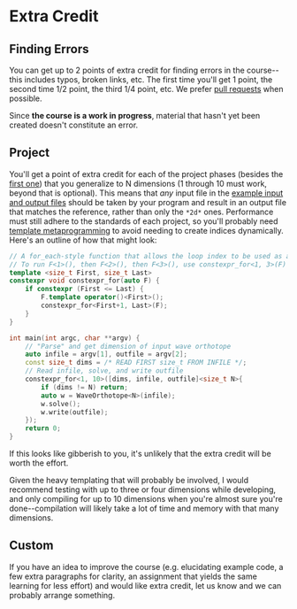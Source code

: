 ---
---

# Extra Credit

## Finding Errors

You can get up to 2 points of extra credit for finding errors in the course--this includes typos, broken links, etc. The first time you'll get 1 point, the second time 1/2 point, the third 1/4 point, etc. We prefer [pull requests](https://github.com/BYUHPC/sci-comp-course/compare) when possible.

Since **the course is a work in progress**, material that hasn't yet been created doesn't constitute an error.



## Project

You'll get a point of extra credit for each of the project phases (besides the [first one](../project/phase1.md)) that you generalize to N dimensions (1 through 10 must work, beyond that is optional). This means that *any* input file in the [example input and output files](https://rc.byu.edu/course/wavefiles.tar.gz) should be taken by your program and result in an output file that matches the reference, rather than only the `*2d*` ones. Performance must still adhere to the standards of each project, so you'll probably need [template metaprogramming](../resources.md#typical-knowledge-gaps) to avoid needing to create indices dynamically. Here's an outline of how that might look:

```c++
// A for_each-style function that allows the loop index to be used as a template parameter for the supplied function
// To run F<1>(), then F<2>(), then F<3>(), use constexpr_for<1, 3>(F)
template <size_t First, size_t Last>
constexpr void constexpr_for(auto F) {
    if constexpr (First <= Last) {
        F.template operator()<First>();
        constexpr_for<First+1, Last>(F);
    }
}

int main(int argc, char **argv) {
    // "Parse" and get dimension of input wave orthotope
    auto infile = argv[1], outfile = argv[2];
    const size_t dims = /* READ FIRST size_t FROM INFILE */;
    // Read infile, solve, and write outfile
    constexpr_for<1, 10>([dims, infile, outfile]<size_t N>{
        if (dims != N) return;
        auto w = WaveOrthotope<N>(infile);
        w.solve();
        w.write(outfile);
    });
    return 0;
}
```

If this looks like gibberish to you, it's unlikely that the extra credit will be worth the effort.

Given the heavy templating that will probably be involved, I would recommend testing with up to three or four dimensions while developing, and only compiling for up to 10 dimensions when you're almost sure you're done--compilation will likely take a lot of time and memory with that many dimensions.



## Custom

If you have an idea to improve the course (e.g. elucidating example code, a few extra paragraphs for clarity, an assignment that yields the same learning for less effort) and would like extra credit, let us know and we can probably arrange something.
